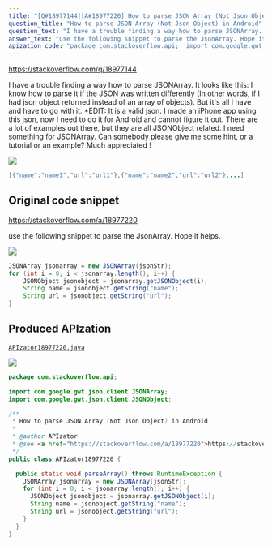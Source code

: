 ```yaml
---
title: "[Q#18977144][A#18977220] How to parse JSON Array (Not Json Object) in Android"
question_title: "How to parse JSON Array (Not Json Object) in Android"
question_text: "I have a trouble finding a way how to parse JSONArray. It looks like this: I  know how to parse it if the JSON was written differently (In other words, if I had json object returned instead of an array of objects).  But it's all I have and have to go with it. *EDIT: It is a valid json. I made an iPhone app using this json, now I need to do it for Android and cannot figure it out. There are a lot of examples out there, but they are all JSONObject related. I need something for JSONArray. Can somebody please give me some hint, or a tutorial or an example? Much appreciated !"
answer_text: "use the following snippet to parse the JsonArray. Hope it helps."
apization_code: "package com.stackoverflow.api;  import com.google.gwt.json.client.JSONArray; import com.google.gwt.json.client.JSONObject;  /**  * How to parse JSON Array (Not Json Object) in Android  *  * @author APIzator  * @see <a href=\"https://stackoverflow.com/a/18977220\">https://stackoverflow.com/a/18977220</a>  */ public class APIzator18977220 {    public static void parseArray() throws RuntimeException {     JSONArray jsonarray = new JSONArray(jsonStr);     for (int i = 0; i < jsonarray.length(); i++) {       JSONObject jsonobject = jsonarray.getJSONObject(i);       String name = jsonobject.getString(\"name\");       String url = jsonobject.getString(\"url\");     }   } }"
---
```


https://stackoverflow.com/q/18977144

I have a trouble finding a way how to parse JSONArray.
It looks like this:
I  know how to parse it if the JSON was written differently (In other words, if I had json object returned instead of an array of objects). 
But it&#x27;s all I have and have to go with it.
*EDIT: It is a valid json. I made an iPhone app using this json, now I need to do it for Android and cannot figure it out.
There are a lot of examples out there, but they are all JSONObject related. I need something for JSONArray.
Can somebody please give me some hint, or a tutorial or an example?
Much appreciated !


<div class="code-logo"><img src="/stackoverflow.png" /></div>

```java
[{"name":"name1","url":"url1"},{"name":"name2","url":"url2"},...]
```


## Original code snippet

https://stackoverflow.com/a/18977220

use the following snippet to parse the JsonArray.
Hope it helps.

<div class="code-logo"><img src="/stackoverflow.png" /></div>

```java
JSONArray jsonarray = new JSONArray(jsonStr);
for (int i = 0; i < jsonarray.length(); i++) {
    JSONObject jsonobject = jsonarray.getJSONObject(i);
    String name = jsonobject.getString("name");
    String url = jsonobject.getString("url");
}
```

## Produced APIzation

[`APIzator18977220.java`](https://github.com/pasqualesalza/apization-temp-data/raw/master/search/APIzator18977220.java)

<div class="code-logo"><img src="/apizator.png" /></div>

```java
package com.stackoverflow.api;

import com.google.gwt.json.client.JSONArray;
import com.google.gwt.json.client.JSONObject;

/**
 * How to parse JSON Array (Not Json Object) in Android
 *
 * @author APIzator
 * @see <a href="https://stackoverflow.com/a/18977220">https://stackoverflow.com/a/18977220</a>
 */
public class APIzator18977220 {

  public static void parseArray() throws RuntimeException {
    JSONArray jsonarray = new JSONArray(jsonStr);
    for (int i = 0; i < jsonarray.length(); i++) {
      JSONObject jsonobject = jsonarray.getJSONObject(i);
      String name = jsonobject.getString("name");
      String url = jsonobject.getString("url");
    }
  }
}

```